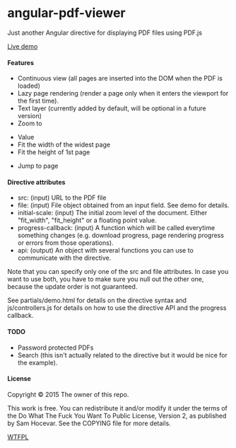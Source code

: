 # angular-pdf-viewer
Just another Angular directive for displaying PDF files using PDF.js

[Live demo](http://jdryg.github.io/angular-pdf-viewer)

#### Features
- Continuous view (all pages are inserted into the DOM when the PDF is loaded)
- Lazy page rendering (render a page only when it enters the viewport for the first time).
- Text layer (currently added by default, will be optional in a future version)
- Zoom to
 * Value
 * Fit the width of the widest page
 * Fit the height of 1st page
- Jump to page

#### Directive attributes
- src: (input) URL to the PDF file
- file: (input) File object obtained from an input field. See demo for details.
- initial-scale: (input) The initial zoom level of the document. Either "fit_width", "fit_height" or a floating point value.
- progress-callback: (input) A function which will be called everytime something changes (e.g. download progress, page rendering progress or errors from those operations).
- api: (output) An object with several functions you can use to communicate with the directive.

Note that you can specify only one of the src and file attributes. In case you want to use both, you have to make sure you null out the other one, because the update order is not guaranteed.

See partials/demo.html for details on the directive syntax and js/controllers.js for details on how to use the directive API and the progress callback.

#### TODO
- Password protected PDFs
- Search (this isn't actually related to the directive but it would be nice for the example).

#### License
Copyright © 2015 The owner of this repo.

This work is free. You can redistribute it and/or modify it under the terms of the Do What The Fuck You Want To Public License, Version 2, as published by Sam Hocevar. See the COPYING file for more details.

[WTFPL](http://www.wtfpl.net/)
